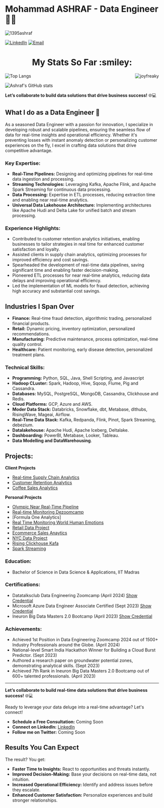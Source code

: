 # Mohammad ASHRAF - Data Engineer 👨‍💻

<p align="left"> <img src="https://komarev.com/ghpvc/?username=ashraf1395&label=Profile%20views&color=0e75b6&style=flat" alt="1395ashraf" /> </p>

[![LinkedIn](https://img.shields.io/badge/LinkedIn-Connect-blue)](https://linkedin.com/in/ashraf1395)
[![Email](https://img.shields.io/badge/Email-Contact%20Me-green)](mailto:1395ashraf@gmail.com)

<h1 align="center">My Stats So Far  :smiley:</h1>
<p><img align="right" src="https://github-readme-streak-stats.herokuapp.com/?user=Ashraf1395&" alt="joyfreaky" /></p>

![Top Langs](https://github-readme-stats.vercel.app/api/top-langs/?username=Ashraf1395&size_weight=0.25&count_weight=0.75)

![Ashraf's GitHub stats](https://github-readme-stats.vercel.app/api?username=Ashraf1395&commits_year=2024&show_icons=true)


**Let’s collaborate to build data solutions that drive business success!** 🌐💻

## What I do as a Data Engineer 🚀

As a seasoned Data Engineer with a passion for innovation, I specialize in developing robust and scalable pipelines, ensuring the seamless flow of data for real-time insights and operational efficiency. Whether it's preventing losses with instant anomaly detection or personalizing customer experiences on the fly, I excel in crafting data solutions that drive competitive advantage.

### **Key Expertise:**

- **Real-Time Pipelines:** Designing and optimizing pipelines for real-time data ingestion and processing.
- **Streaming Technologies:** Leveraging Kafka, Apache Flink, and Apache Spark Streaming for continuous data processing.
- **Data Processing:** Expertise in ETL processes, reducing extraction time and enabling near real-time analytics.
- **Universal Data Lakehouse Architecture:** Implementing architectures like Apache Hudi and Delta Lake for unified batch and stream processing.

### **Experience Highlights:**

- Contributed to customer retention analytics initiatives, enabling businesses to tailor strategies in real time for enhanced customer satisfaction and loyalty.
- Assisted clients in supply chain analytics, optimizing processes for improved efficiency and cost savings.
- Spearheaded the development of real-time data pipelines, saving significant time and enabling faster decision-making.
- Pioneered ETL processes for near real-time analytics, reducing data delays and improving operational efficiency.
- Led the implementation of ML models for fraud detection, achieving high accuracy and substantial cost savings.

## Industries I Span Over

- **Finance:** Real-time fraud detection, algorithmic trading, personalized financial products.
- **Retail:** Dynamic pricing, inventory optimization, personalized recommendations.
- **Manufacturing:** Predictive maintenance, process optimization, real-time quality control.
- **Healthcare:** Patient monitoring, early disease detection, personalized treatment plans.

### **Technical Skills:**

- **Programming:** Python, SQL, Java, Shell Scripting, and Javascript
- **Hadoop CLuster:** Spark, Hadoop, Hive, Sqoop, Flume, Pig and Cassandra.
- **Databases:** MySQL, PostgreSQL, MongoDB, Cassandra, Clickhouse and Redis.
- **Cloud Platforms:** GCP, Azure and AWS.
- **Moder Data Stack:** Databricks, Snowflake, dbt, Metabase, dlthubs, RisingWave, Mageai, Airflow.
- **Real-Time Data Stack:** Kafka, Redpanda, Flink, Pinot, Spark Streaming, debezium.
- **Datalakehouse:** Apache Hudi, Apache Iceberg, Deltalake. 
- **Dashboarding:** PowerBI, Metabase, Looker, Tableau.
- **Data Modelling and DataWarehousing**.

## **Projects:**

**Client Projects**
-  [Real-time Supply Chain Analytics](https://github.com/Ashraf1395/supply_chain_finance)
-  [Customer Retention Analytics](https://github.com/Ashraf1395/customer_retention_analytics)
-  [Coffee Sales Analytics](www.github.com/Ashraf1395/coffee_production_sales_analytics)

**Personal Projects**
-  [Olympic Near Real-Time Pipeline](https://github.com/Ashraf1395/olympic_data_project)
-  [Real-time Monitoring Dezoomcamp](https://github.com/Ashraf1395/real-time_analytics_dezoomcamp)
-  [Formula One Analytics]
-  [Real Time Monitoring World Human Emotions](https://github.com/Ashraf1395/realtime_monitoring_world_humans_emotions)
-  [Retail Data Project](https://github.com/Ashraf1395/retail-data-project)
-  [Ecommerce Sales Anaytics](https://github.com/Ashraf1395/ecommerce_sales_analytics_aws)
-  [NYC Data Project](https://github.com/Ashraf1395/nyc-taxi-complete-data-project)
-  [Rising Clickhouse Kafa](https://github.com/Ashraf1395/rising_wave_clickhouse_kafka)
-  [Spark Streaming](https://github.com/Ashraf1395/Pipeline_using_spark_streaming)
  
### **Education:**

- Bachelor of Science in Data Science & Applications, IIT Madras

### **Certifications:**

- Datatalksclub Data Engineering Zoomcamp (April 2024) [Show Credential](https://certificate.datatalks.club/dezoomcamp/2024/3f3d9bce21bf8adb8d3238aa00ba3349e5f2e174.pdf)
- Microsoft Azure Data Engineer Associate Certified (Sept 2023) [Show Credential](https://learn.microsoft.com/api/credentials/share/en-us/MohdAshraf-5278/5A10B39357F305B5?sharingId=7CB0F805CBFF6954)
- Ineuron Big Data Masters 2.0 Bootcamp (April 2023) [Show Credential](https://learn.ineuron.ai/certificate/12796082-51c8-476b-8cc7-1f63b839ed60)

### **Achievements:**

- Achieved 1st Position in Data Engineering Zoomcamp 2024 out of 1500+ Industry Professionals around the Globe. (April 2024)
- National-level Smart India Hackathon Winner for Building a Cloud Burst Predictor. (Sept 2023) 
- Authored a research paper on groundwater potential zones, demonstrating analytical skills. (Sept 2023)
- Achieved 7th Rank in Ineuron Big Data Masters 2.0 Bootcamp out of 600+ talented professionals. (April 2023)

---

**Let’s collaborate to build real-time data solutions that drive business success!** 🌐💻

Ready to leverage your data deluge into a real-time advantage? Let's connect!

- **Schedule a Free Consultation:** Coming Soon
- **Connect on LinkedIn:** [LinkedIn](https://linkedin.com/in/ashraf1395)
- **Follow me on Twitter:** Coming Soon

## Results You Can Expect

The result? You get:

- **Faster Time to Insights:** React to opportunities and threats instantly.
- **Improved Decision-Making:** Base your decisions on real-time data, not intuition.
- **Increased Operational Efficiency:** Identify and address issues before they escalate.
- **Enhanced Customer Satisfaction:** Personalize experiences and build stronger relationships.
